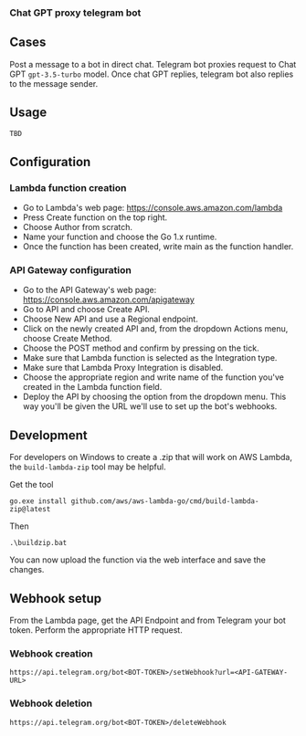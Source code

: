 ### Chat GPT proxy telegram bot
## Cases
Post a message to a bot in direct chat.
Telegram bot proxies request to Chat GPT `gpt-3.5-turbo` model.
Once chat GPT replies, telegram bot also replies to the message sender.

## Usage
```bash
TBD
```

## Configuration

### Lambda function creation
* Go to Lambda's web page: https://console.aws.amazon.com/lambda
* Press Create function on the top right.
* Choose Author from scratch.
* Name your function and choose the Go 1.x runtime.
* Once the function has been created, write main as the function handler.

### API Gateway configuration
* Go to the API Gateway's web page: https://console.aws.amazon.com/apigateway
* Go to API and choose Create API.
* Choose New API and use a Regional endpoint.
* Click on the newly created API and, from the dropdown Actions menu, choose Create Method.
* Choose the POST method and confirm by pressing on the tick.
* Make sure that Lambda function is selected as the Integration type.
* Make sure that Lambda Proxy Integration is disabled.
* Choose the appropriate region and write name of the function you've created in the Lambda function field.
* Deploy the API by choosing the option from the dropdown menu. This way you'll be given the URL we'll use to set up the bot's webhooks.

## Development

For developers on Windows to create a .zip that will work on AWS Lambda, the `build-lambda-zip` tool may be helpful.

Get the tool
```
go.exe install github.com/aws/aws-lambda-go/cmd/build-lambda-zip@latest
```
Then
```
.\buildzip.bat
```

You can now upload the function via the web interface and save the changes.

## Webhook setup

From the Lambda page, get the API Endpoint and from Telegram your bot token.
Perform the appropriate HTTP request.

### Webhook creation

```
https://api.telegram.org/bot<BOT-TOKEN>/setWebhook?url=<API-GATEWAY-URL>
```

### Webhook deletion

```
https://api.telegram.org/bot<BOT-TOKEN>/deleteWebhook
```